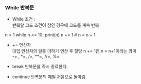 ### While 반복문
- While 조건 : <br> 
반복할 코드
조건이 참인 경우에 코드를 계속 반복

n = 1
while n <= 10:
    print(n)
    n += 1   # n = n + 1

- += 연산자 <br> 
대입 연산자의 일종
더하기 연산 후 할당
n += 1은 n = n+1이라는 의미 <br> 
-= , *=, /=, **=, //=, %=

- break
반복문을 즉시 종료한다.

- continue
반복문의 제일 처음으로 돌아감
